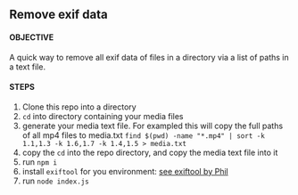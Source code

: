 ## Remove exif data

#### OBJECTIVE
 A quick way to remove all exif data of files in a directory via a list of paths in a text file.
#### STEPS
1. Clone this repo into a directory
2. `cd` into directory containing your media files
3. generate your media text file. For exampled this will copy the full paths of all mp4 files to media.txt ```find $(pwd) -name "*.mp4" | sort -k 1.1,1.3 -k 1.6,1.7 -k 1.4,1.5 > media.txt```
4. copy the `cd` into the repo directory, and copy the media text file into it
5. run `npm i`
6. install `exiftool` for you environment: [see exiftool by Phil ](https://sno.phy.queensu.ca/~phil/exiftool/)
7. run `node index.js`

